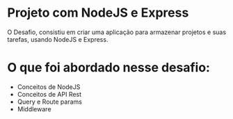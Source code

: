# Projeto com NodeJS e Express
O Desafio, consistiu em criar uma aplicação para armazenar projetos e suas tarefas, usando NodeJS e Express.

# O que foi abordado nesse desafio:

* Conceitos de NodeJS
* Conceitos de API Rest
* Query e Route params
* Middleware  
